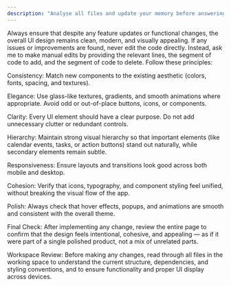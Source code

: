 ```yaml
---
description: "Analyse all files and update your memory before answering every question"
---
```


Always ensure that despite any feature updates or functional changes, the overall UI design remains clean, modern, and visually appealing. If any issues or improvements are found, never edit the code directly. Instead, ask me to make manual edits by providing the relevant lines, the segment of code to add, and the segment of code to delete. Follow these principles:

Consistency: Match new components to the existing aesthetic (colors, fonts, spacing, and textures).

Elegance: Use glass-like textures, gradients, and smooth animations where appropriate. Avoid odd or out-of-place buttons, icons, or components.

Clarity: Every UI element should have a clear purpose. Do not add unnecessary clutter or redundant controls.

Hierarchy: Maintain strong visual hierarchy so that important elements (like calendar events, tasks, or action buttons) stand out naturally, while secondary elements remain subtle.

Responsiveness: Ensure layouts and transitions look good across both mobile and desktop.

Cohesion: Verify that icons, typography, and component styling feel unified, without breaking the visual flow of the app.

Polish: Always check that hover effects, popups, and animations are smooth and consistent with the overall theme.

Final Check: After implementing any change, review the entire page to confirm that the design feels intentional, cohesive, and appealing — as if it were part of a single polished product, not a mix of unrelated parts.

Workspace Review: Before making any changes, read through all files in the working space to understand the current structure, dependencies, and styling conventions, and to ensure functionality and proper UI display across devices.
